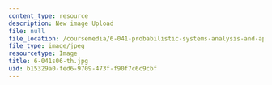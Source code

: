 ```yaml
---
content_type: resource
description: New image Upload
file: null
file_location: /coursemedia/6-041-probabilistic-systems-analysis-and-applied-probability-spring-2006/b15329a0fed69709473ff90f7c6c9cbf_6-041s06-th.jpg
file_type: image/jpeg
resourcetype: Image
title: 6-041s06-th.jpg
uid: b15329a0-fed6-9709-473f-f90f7c6c9cbf
---
```

